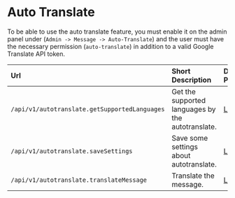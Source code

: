 # Auto Translate

To be able to use the auto translate feature, you must enable it on the admin panel under \(`Admin -> Message -> Auto-Translate`\) and the user must have the necessary permission \(`auto-translate`\) in addition to a valid Google Translate API token.

| Url | Short Description | Details Page |
| :--- | :--- | :--- |
| `/api/v1/autotranslate.getSupportedLanguages` | Get the supported languages by the autotranslate. | [Link](getsupportedlanguages.md) |
| `/api/v1/autotranslate.saveSettings` | Save some settings about autotranslate. | [Link](savesettings.md) |
| `/api/v1/autotranslate.translateMessage` | Translate the message. | [Link](translatemessage.md) |

